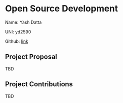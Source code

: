 # Open Source Development

Name: Yash Datta

UNI: yd2590

Github: [link](https://github.com/saucam)


## Project Proposal
TBD

## Project Contributions
TBD
